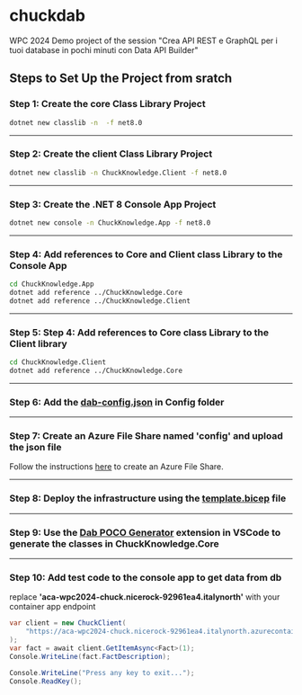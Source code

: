 # chuckdab
WPC 2024 Demo project of the session "Crea API REST e GraphQL per i tuoi database in pochi minuti con Data API Builder"

## Steps to Set Up the Project from sratch

### Step 1: Create the core Class Library Project
```sh
dotnet new classlib -n  -f net8.0
```
---
### Step 2: Create the client Class Library Project
```sh
dotnet new classlib -n ChuckKnowledge.Client -f net8.0
```
---
### Step 3: Create the .NET 8 Console App Project
```sh
dotnet new console -n ChuckKnowledge.App -f net8.0
```
---
### Step 4: Add references to Core and Client class Library to the Console App
```sh
cd ChuckKnowledge.App
dotnet add reference ../ChuckKnowledge.Core
dotnet add reference ../ChuckKnowledge.Client
```
---
### Step 5: Step 4: Add references to Core class Library to the Client library
```sh
cd ChuckKnowledge.Client
dotnet add reference ../ChuckKnowledge.Core
```
---
### Step 6: Add the [dab-config.json](https://github.com/mamarche/chuckdab/blob/main/Config/dab-config.json) in Config folder
---
### Step 7: Create an Azure File Share named 'config' and upload the json file
Follow the instructions [here](https://learn.microsoft.com/en-us/azure/storage/files/storage-how-to-create-file-share?tabs=azure-portal) to create an Azure File Share.

---
### Step 8: Deploy the infrastructure using the [template.bicep](https://github.com/mamarche/chuckdab/blob/main/Infra/template.bicep) file
---
### Step 9: Use the [Dab POCO Generator](https://marketplace.visualstudio.com/items?itemName=mamarche.dab-poco-generator) extension in VSCode to generate the classes in ChuckKnowledge.Core
---
### Step 10: Add test code to the console app to get data from db
replace **'aca-wpc2024-chuck.nicerock-92961ea4.italynorth'** with your container app endpoint
```csharp
var client = new ChuckClient(
    "https://aca-wpc2024-chuck.nicerock-92961ea4.italynorth.azurecontainerapps.io/"
);
var fact = await client.GetItemAsync<Fact>(1);
Console.WriteLine(fact.FactDescription);

Console.WriteLine("Press any key to exit...");
Console.ReadKey();
```

